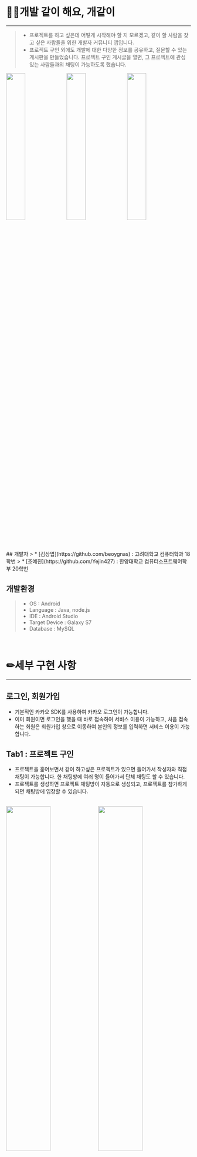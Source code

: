 # 👨‍💻개발 같이 해요, 개같이
----------------------------
> * 프로젝트를 하고 싶은데 어떻게 시작해야 할 지 모르겠고, 같이 할 사람을 찾고 싶은 사람들을 위한 개발자 커뮤니티 앱입니다.
> * 프로젝트 구인 외에도 개발에 대한 다양한 정보를 공유하고, 질문할 수 있는 게시판을 만들었습니다. 프로젝트 구인 게시글을 열면, 그 프로젝트에 관심 있는 사람들과의 채팅이 가능하도록 했습니다.



<p>
    <img src="https://i.imgur.com/FDTeZet.jpg" height="32%" width="32%">
    <img src="https://i.imgur.com/kuJZEi8.jpg" height="32%" width="32%">
    <img src="https://i.imgur.com/iMfVlBH.jpg" height="32%" width="32%">
    <br><br><br>
</p>
## 개발자
> * [김상엽](https://github.com/beoygnas) : 고려대학교 컴퓨터학과 18학번 
> * [조예진](https://github.com/Yejin427) : 한양대학교 컴퓨터소프트웨어학부 20학번

## 개발환경
> * OS : Android
> * Language : Java, node.js
> * IDE : Android Studio
> * Target Device : Galaxy S7
> * Database : MySQL

<br>

# ✏세부 구현 사항
-------------------------------
## 로그인, 회원가입
* 기본적인 카카오 SDK를 사용하여 카카오 로그인이 가능합니다.
* 이미 회원이면 로그인을 했을 때 바로 접속하여 서비스 이용이 가능하고, 처음 접속하는 회원은 회원가입 창으로 이동하여 본인의 정보를 입력하면 서비스 이용이 가능합니다.

## Tab1 : 프로젝트 구인

- 프로젝트을 훑어보면서 같이 하고싶은 프로젝트가 있으면 들어가서 작성자와 직접 채팅이 가능합니다. 한 채팅방에 여러 명이 들어가서 단체 채팅도 할 수 있습니다. 
- 프로젝트를 생성하면 프로젝트 채팅방이 자동으로 생성되고, 프로젝트를 참가하게 되면 채팅방에 입장할 수 있습니다.


<p>
    <br>
    <img src="https://i.imgur.com/kuJZEi8.jpg" height="49%" width="49%">
    <img src="https://i.imgur.com/iMfVlBH.jpg" height="49%" width="49%">
    <br><br><br>
</p>

## Tab2 : 게시판 

- 질문/정보 게시글을 확인할 수 있는 탭입니다.
- 각 게시글은 댓글을 포함하고 있고, 댓글 중 하나를 클릭하여 댓글작성자를 태그할 수 있습니다.


<p>
    <br>
    <img src="https://i.imgur.com/u7ZCbuO.jpg" height="49%" width="49%">
    <img src="https://i.imgur.com/J82OZTA.jpg" height="49%" width="49%">
    <br><br><br>
</p>

## Tab3 : DM
- DM 탭에서는 자신이 속해있는 프로젝트 그룹의 채팅방을 확인할 수 있습니다.
- 채팅방에 입장 시 실시간으로 채팅을 할 수 있고, 현재 채팅방에 접속중인 멤버를 확인할 수 있습니다.
<p>
    <br>
    <img src="https://i.imgur.com/X1u6PCS.jpg" height="32%" width="32%">
    <img src="https://i.imgur.com/9bxNaTT.jpg" height="32%" width=32%">
    <img src="https://i.imgur.com/blPNs06.jpg" height="32%" width="32%">
    <br><br><br>
</p>




